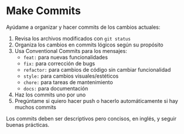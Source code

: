 # Make Commits

Ayúdame a organizar y hacer commits de los cambios actuales:

1. Revisa los archivos modificados con `git status`
2. Organiza los cambios en commits lógicos según su propósito
3. Usa Conventional Commits para los mensajes:
   - `feat:` para nuevas funcionalidades
   - `fix:` para corrección de bugs
   - `refactor:` para cambios de código sin cambiar funcionalidad
   - `style:` para cambios visuales/estéticos
   - `chore:` para tareas de mantenimiento
   - `docs:` para documentación
4. Haz los commits uno por uno
5. Pregúntame si quiero hacer push o hacerlo automáticamente si hay muchos commits

Los commits deben ser descriptivos pero concisos, en inglés, y seguir buenas prácticas.
